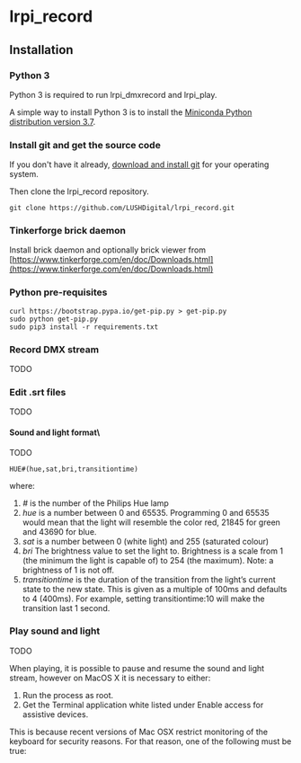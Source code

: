 # lrpi_record

## Installation

### Python 3

Python 3 is required to run lrpi_dmxrecord and lrpi_play.

A simple way to install Python 3 is to install the [Miniconda Python distribution version 3.7](https://conda.io/miniconda.html).

### Install git and get the source code

If you don't have it already, [download and install git](https://git-scm.com/downloads) for your operating system.

Then clone the lrpi_record repository.

```
git clone https://github.com/LUSHDigital/lrpi_record.git
```


### Tinkerforge brick daemon

Install brick daemon and optionally brick viewer from [https://www.tinkerforge.com/en/doc/Downloads.html](https://www.tinkerforge.com/en/doc/Downloads.html)

### Python pre-requisites

```
curl https://bootstrap.pypa.io/get-pip.py > get-pip.py
sudo python get-pip.py
sudo pip3 install -r requirements.txt
```

### Record DMX stream

TODO

### Edit .srt files

TODO

#### Sound and light format\

TODO

```
HUE#(hue,sat,bri,transitiontime)
```

where:

1. *#* is the number of the Philips Hue lamp
2. *hue* is a number between 0 and 65535. Programming 0 and 65535 would mean that the light will resemble the color red, 21845 for green and 43690 for blue.
3. *sat* is a number between 0 (white light) and 255 (saturated colour)
4. *bri* The brightness value to set the light to. Brightness is a scale from 1 (the minimum the light is capable of) to 254 (the maximum). Note: a brightness of 1 is not off.
5. *transitiontime* is the duration of the transition from the light’s current state to the new state. This is given as a multiple of 100ms and defaults to 4 (400ms). For example, setting transitiontime:10 will make the transition last 1 second.



### Play sound and light

TODO

When playing, it is possible to pause and resume the sound and light stream, however on MacOS X it is necessary to either:

1. Run the process as root.
2. Get the Terminal application white listed under Enable access for assistive devices.

This is because recent versions of Mac OSX restrict monitoring of the keyboard for security reasons. For that reason, one of the following must be true:
